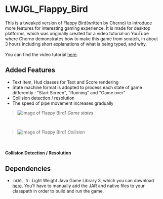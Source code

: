 # LWJGL_Flappy_Bird

This is a tweaked version of Flappy Bird(written by Cherno) to introduce more features for interesting gaming experience.
It is made for desktop platforms, which was originally created for a video tutorial on YouTube where Cherno demonstrates how to make this game from scratch, in about 3 hours including short explanations of what is being typed, and why. <br /><br />
  You can find the video tutorial [here](http://youtu.be/527bR2JHSR0). <br /> 

## Added Features
* Text Item, Hud classes for Text and Score rendering
* State machine format is adopted to process each state of game differently 
 : "Start Screen", "Running" and "Game over" 
* Collision detection / resolution
* The speed of pipe movement increases gradually 
 >![Image of Flappy Bird1](screenshot/gamestate_hud.gif )
 <em>Game states</em>
 <br />
 
 >![Image of Flappy Bird1](screenshot/collision.gif)
  <em>Collision</em>
 <br />
 
#### Collision Detection / Resolution
## Dependencies
* `LWJGL 3` : Light Weight Java Game Library 3, which you can download [here](http://www.lwjgl.org/download). You'll have to manually add the JAR and native files to your classpath in order to build and run the game.
